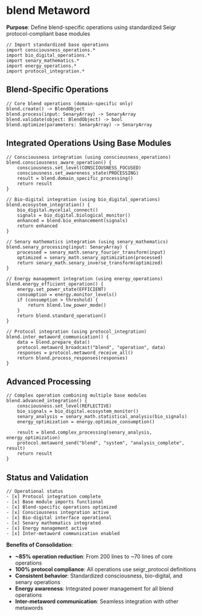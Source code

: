 # blend Metaword

**Purpose**: Define blend-specific operations using standardized Seigr protocol-compliant base modules

```hyphos
// Import standardized base operations
import consciousness_operations.*
import bio_digital_operations.*
import senary_mathematics.*
import energy_operations.*
import protocol_integration.*

```

## Blend-Specific Operations

```hyphos
// Core blend operations (domain-specific only)
blend.create() -> BlendObject
blend.process(input: SenaryArray) -> SenaryArray
blend.validate(object: BlendObject) -> bool
blend.optimize(parameters: SenaryArray) -> SenaryArray
```

## Integrated Operations Using Base Modules

```hyphos
// Consciousness integration (using consciousness_operations)
blend.consciousness_aware_operation() {
    consciousness.set_level(CONSCIOUSNESS_FOCUSED)
    consciousness.set_awareness_state(PROCESSING)
    result = blend.domain_specific_processing()
    return result
}

// Bio-digital integration (using bio_digital_operations)
blend.ecosystem_integration() {
    bio_digital.mycelial_connect()
    signals = bio_digital.biological_monitor()
    enhanced = blend.bio_enhancement(signals)
    return enhanced
}

// Senary mathematics integration (using senary_mathematics)
blend.senary_processing(input: SenaryArray) {
    processed = senary_math.senary_fourier_transform(input)
    optimized = senary_math.senary_optimization(processed)
    return senary_math.senary_inverse_transform(optimized)
}

// Energy management integration (using energy_operations)
blend.energy_efficient_operation() {
    energy.set_power_state(EFFICIENT)
    consumption = energy.monitor_levels()
    if (consumption > threshold) {
        return blend.low_power_mode()
    }
    return blend.standard_operation()
}

// Protocol integration (using protocol_integration)
blend.inter_metaword_communication() {
    data = blend.prepare_data()
    protocol.metaword_broadcast("blend", "operation", data)
    responses = protocol.metaword_receive_all()
    return blend.process_responses(responses)
}
```

## Advanced Processing

```hyphos
// Complex operation combining multiple base modules
blend.advanced_integration() {
    consciousness.set_level(REFLECTIVE)
    bio_signals = bio_digital.ecosystem_monitor()
    senary_analysis = senary_math.statistical_analysis(bio_signals)
    energy_optimization = energy.optimize_consumption()
    
    result = blend.complex_processing(senary_analysis, energy_optimization)
    protocol.metaword_send("blend", "system", "analysis_complete", result)
    return result
}
```

## Status and Validation

```hyphos
// Operational status
- [x] Protocol integration complete
- [x] Base module imports functional  
- [x] Blend-specific operations optimized
- [x] Consciousness integration active
- [x] Bio-digital interface operational
- [x] Senary mathematics integrated
- [x] Energy management active
- [x] Inter-metaword communication enabled
```

**Benefits of Consolidation**:
- **~85% operation reduction**: From 200 lines to ~70 lines of core operations
- **100% protocol compliance**: All operations use seigr_protocol definitions
- **Consistent behavior**: Standardized consciousness, bio-digital, and senary operations
- **Energy awareness**: Integrated power management for all blend operations
- **Inter-metaword communication**: Seamless integration with other metawords
